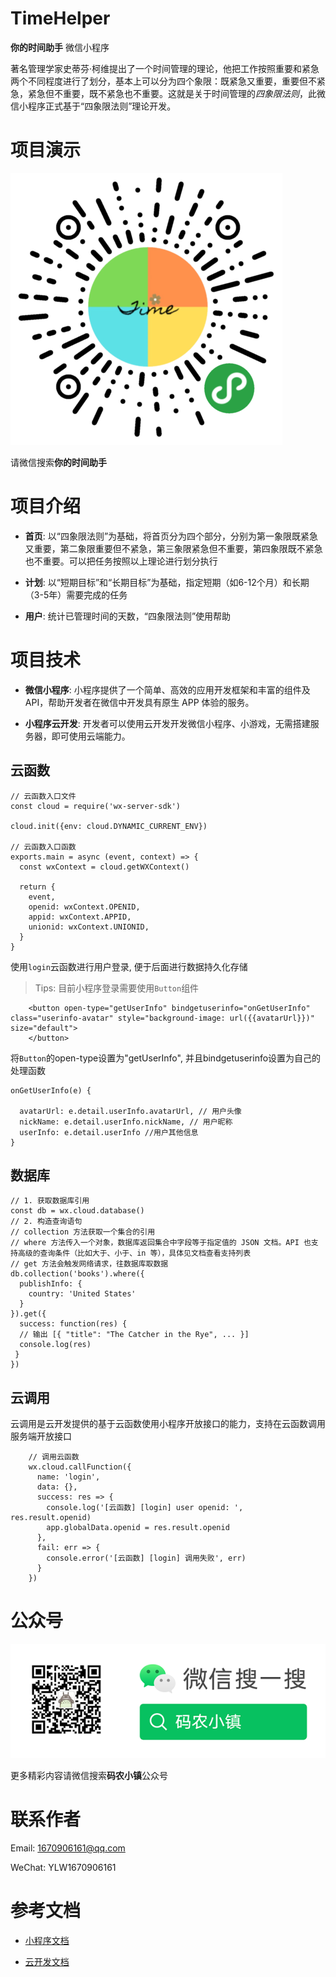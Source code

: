 # TimeHelper

**你的时间助手** 微信小程序

著名管理学家史蒂芬·柯维提出了一个时间管理的理论，他把工作按照重要和紧急两个不同程度进行了划分，基本上可以分为四个象限：既紧急又重要，重要但不紧急，紧急但不重要，既不紧急也不重要。这就是关于时间管理的*四象限法则*，此微信小程序正式基于“四象限法则”理论开发。

# 项目演示

![小程序二维码](./doc/img/time-helper.png)

请微信搜索**你的时间助手**

# 项目介绍

- **首页**: 以“四象限法则”为基础，将首页分为四个部分，分别为第一象限既紧急又重要，第二象限重要但不紧急，第三象限紧急但不重要，第四象限既不紧急也不重要。可以把任务按照以上理论进行划分执行

- **计划**: 以“短期目标”和“长期目标”为基础，指定短期（如6-12个月）和长期（3-5年）需要完成的任务

- **用户**: 统计已管理时间的天数，“四象限法则”使用帮助

# 项目技术

- **微信小程序**: 小程序提供了一个简单、高效的应用开发框架和丰富的组件及API，帮助开发者在微信中开发具有原生 APP 体验的服务。

- **小程序云开发**: 开发者可以使用云开发开发微信小程序、小游戏，无需搭建服务器，即可使用云端能力。

## 云函数

```
// 云函数入口文件
const cloud = require('wx-server-sdk')

cloud.init({env: cloud.DYNAMIC_CURRENT_ENV})

// 云函数入口函数
exports.main = async (event, context) => {
  const wxContext = cloud.getWXContext()

  return {
    event,
    openid: wxContext.OPENID,
    appid: wxContext.APPID,
    unionid: wxContext.UNIONID,
  }
}
```

使用`login`云函数进行用户登录, 便于后面进行数据持久化存储

> Tips: 目前小程序登录需要使用`Button`组件

```
	<button open-type="getUserInfo" bindgetuserinfo="onGetUserInfo" class="userinfo-avatar" style="background-image: url({{avatarUrl}})" size="default">
	</button>
```

将`Button`的open-type设置为"getUserInfo", 并且bindgetuserinfo设置为自己的处理函数

```
onGetUserInfo(e) { 
  
  avatarUrl: e.detail.userInfo.avatarUrl, // 用户头像
  nickName: e.detail.userInfo.nickName, // 用户昵称
  userInfo: e.detail.userInfo //用户其他信息
}
```

## 数据库

```
// 1. 获取数据库引用
const db = wx.cloud.database()
// 2. 构造查询语句
// collection 方法获取一个集合的引用
// where 方法传入一个对象，数据库返回集合中字段等于指定值的 JSON 文档。API 也支持高级的查询条件（比如大于、小于、in 等），具体见文档查看支持列表
// get 方法会触发网络请求，往数据库取数据
db.collection('books').where({
  publishInfo: {
    country: 'United States'
  }
}).get({
  success: function(res) {
  // 输出 [{ "title": "The Catcher in the Rye", ... }]
  console.log(res)
 }
})
```

## 云调用

云调用是云开发提供的基于云函数使用小程序开放接口的能力，支持在云函数调用服务端开放接口

```
    // 调用云函数
    wx.cloud.callFunction({
      name: 'login',
      data: {},
      success: res => {
        console.log('[云函数] [login] user openid: ', res.result.openid)
        app.globalData.openid = res.result.openid
      },
      fail: err => {
        console.error('[云函数] [login] 调用失败', err)
      }
    })
```

# 公众号

![小程序我的](./doc/img/mnxz.png)

更多精彩内容请微信搜索**码农小镇**公众号

# 联系作者

Email: 1670906161@qq.com

WeChat: YLW1670906161

# 参考文档

- [小程序文档](https://developers.weixin.qq.com/miniprogram/dev/framework/)

- [云开发文档](https://developers.weixin.qq.com/miniprogram/dev/wxcloud/basis/getting-started.html)

